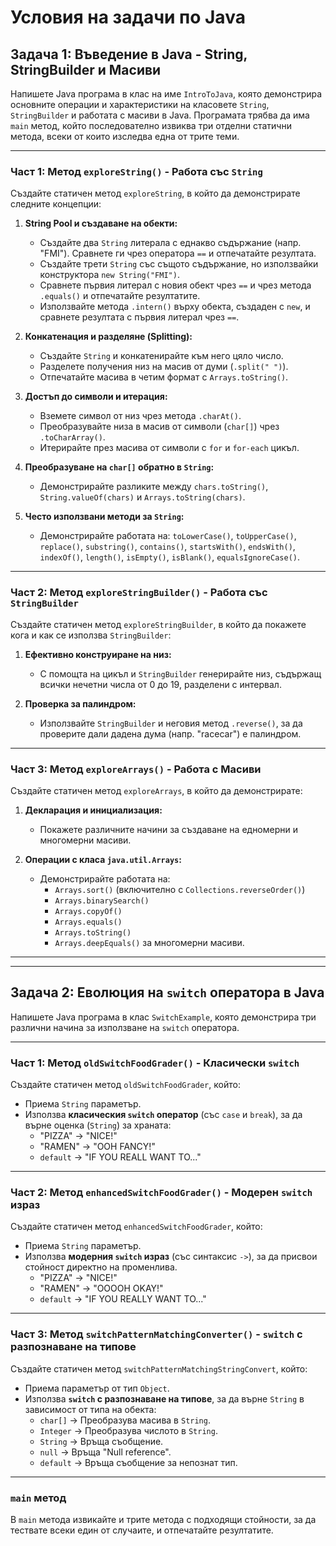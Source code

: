 # Условия на задачи по Java

## Задача 1: Въведение в Java - String, StringBuilder и Масиви

Напишете Java програма в клас на име `IntroToJava`, която демонстрира основните операции и характеристики на класовете `String`, `StringBuilder` и работата с масиви в Java. Програмата трябва да има `main` метод, който последователно извиква три отделни статични метода, всеки от които изследва една от трите теми.

---

### Част 1: Метод `exploreString()` - Работа със `String`

Създайте статичен метод `exploreString`, в който да демонстрирате следните концепции:

1.  **String Pool и създаване на обекти:**
    * Създайте два `String` литерала с еднакво съдържание (напр. "FMI"). Сравнете ги чрез оператора `==` и отпечатайте резултата.
    * Създайте трети `String` със същото съдържание, но използвайки конструктора `new String("FMI")`.
    * Сравнете първия литерал с новия обект чрез `==` и чрез метода `.equals()` и отпечатайте резултатите.
    * Използвайте метода `.intern()` върху обекта, създаден с `new`, и сравнете резултата с първия литерал чрез `==`.

2.  **Конкатенация и разделяне (Splitting):**
    * Създайте `String` и конкатенирайте към него цяло число.
    * Разделете получения низ на масив от думи (`.split(" ")`).
    * Отпечатайте масива в четим формат с `Arrays.toString()`.

3.  **Достъп до символи и итерация:**
    * Вземете символ от низ чрез метода `.charAt()`.
    * Преобразувайте низа в масив от символи (`char[]`) чрез `.toCharArray()`.
    * Итерирайте през масива от символи с `for` и `for-each` цикъл.

4.  **Преобразуване на `char[]` обратно в `String`:**
    * Демонстрирайте разликите между `chars.toString()`, `String.valueOf(chars)` и `Arrays.toString(chars)`.

5.  **Често използвани методи за `String`:**
    * Демонстрирайте работата на: `toLowerCase()`, `toUpperCase()`, `replace()`, `substring()`, `contains()`, `startsWith()`, `endsWith()`, `indexOf()`, `length()`, `isEmpty()`, `isBlank()`, `equalsIgnoreCase()`.

---

### Част 2: Метод `exploreStringBuilder()` - Работа със `StringBuilder`

Създайте статичен метод `exploreStringBuilder`, в който да покажете кога и как се използва `StringBuilder`:

1.  **Ефективно конструиране на низ:**
    * С помощта на цикъл и `StringBuilder` генерирайте низ, съдържащ всички нечетни числа от 0 до 19, разделени с интервал.

2.  **Проверка за палиндром:**
    * Използвайте `StringBuilder` и неговия метод `.reverse()`, за да проверите дали дадена дума (напр. "racecar") е палиндром.

---

### Част 3: Метод `exploreArrays()` - Работа с Масиви

Създайте статичен метод `exploreArrays`, в който да демонстрирате:

1.  **Декларация и инициализация:**
    * Покажете различните начини за създаване на едномерни и многомерни масиви.

2.  **Операции с класа `java.util.Arrays`:**
    * Демонстрирайте работата на:
        * `Arrays.sort()` (включително с `Collections.reverseOrder()`)
        * `Arrays.binarySearch()`
        * `Arrays.copyOf()`
        * `Arrays.equals()`
        * `Arrays.toString()`
        * `Arrays.deepEquals()` за многомерни масиви.

---
---

## Задача 2: Еволюция на `switch` оператора в Java

Напишете Java програма в клас `SwitchExample`, която демонстрира три различни начина за използване на `switch` оператора.

---

### Част 1: Метод `oldSwitchFoodGrader()` - Класически `switch`

Създайте статичен метод `oldSwitchFoodGrader`, който:
* Приема `String` параметър.
* Използва **класическия `switch` оператор** (със `case` и `break`), за да върне оценка (`String`) за храната:
    * "PIZZA" -> "NICE!"
    * "RAMEN" -> "OOH FANCY!"
    * `default` -> "IF YOU REALL WANT TO..."

---

### Част 2: Метод `enhancedSwitchFoodGrader()` - Модерен `switch` израз

Създайте статичен метод `enhancedSwitchFoodGrader`, който:
* Приема `String` параметър.
* Използва **модерния `switch` израз** (със синтаксис `->`), за да присвои стойност директно на променлива.
    * "PIZZA" -> "NICE!"
    * "RAMEN" -> "OOOOH OKAY!"
    * `default` -> "IF YOU REALLY WANT TO..."

---

### Част 3: Метод `switchPatternMatchingConverter()` - `switch` с разпознаване на типове

Създайте статичен метод `switchPatternMatchingStringConvert`, който:
* Приема параметър от тип `Object`.
* Използва **`switch` с разпознаване на типове**, за да върне `String` в зависимост от типа на обекта:
    * `char[]` -> Преобразува масива в `String`.
    * `Integer` -> Преобразува числото в `String`.
    * `String` -> Връща съобщение.
    * `null` -> Връща "Null reference".
    * `default` -> Връща съобщение за непознат тип.

---

### `main` метод

В `main` метода извикайте и трите метода с подходящи стойности, за да тествате всеки един от случаите, и отпечатайте резултатите.